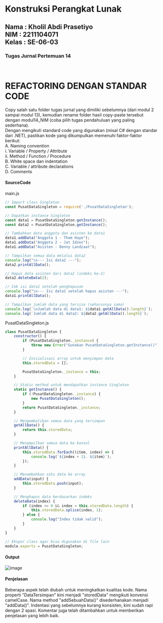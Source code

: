 <h1>Konstruksi Perangkat Lunak</h1>
<h2>Nama : Kholil Abdi Prasetiyo<br>NIM : 2211104071<br>Kelas : SE-06-03</h2>
<h3>Tugas Jurnal Pertemuan 14</h3>

<br>

# REFACTORING DENGAN STANDAR CODE
Copy salah satu folder tugas jurnal yang dimiliki sebelumnya (dari modul 2 sampai modul 13), kemudian rename folder hasil copy-paste tersebut dengan modul14_NIM (coba pilih tugas pendahuluan yang paling sederhana).  
Dengan mengikuti standard code yang digunakan (misal C# dengan standar dari .NET), pastikan kode yang dikumpulkan memenuhi faktor-faktor berikut:  
A. Naming convention  
i. Variable / Property / Attribute  
ii. Method / Function / Procedure  
B. White space dan indentation  
C. Variable / attribute declarations  
D. Comments  

#### SourceCode
main.js
```js
// Import class Singleton
const PusatDataSingleton = require('./PusatDataSingleton');

// Dapatkan instance Singleton
const data1 = PusatDataSingleton.getInstance();
const data2 = PusatDataSingleton.getInstance();

// Tambahkan data anggota dan asisten ke data1
data1.addData("Anggota 1 - Thom Haye");
data1.addData("Anggota 2 - Jat Idzes");
data1.addData("Asisten - Denny Landzaat");

// Tampilkan semua data melalui data2
console.log("\n--- Isi data2 ---");
data2.printAllData();

// Hapus data asisten dari data2 (indeks ke-2)
data2.deleteData(2);

// Cek isi data1 setelah penghapusan
console.log("\n--- Isi data1 setelah hapus asisten ---");
data1.printAllData();

// Tampilkan jumlah data yang tersisa (seharusnya sama)
console.log(`\nJumlah data di data1: ${data1.getAllData().length}`);
console.log(`Jumlah data di data2: ${data2.getAllData().length}`);
```

PusatDataSingleton.js
```js
class PusatDataSingleton {
    constructor() {
        if (PusatDataSingleton._instance) {
            throw new Error("Gunakan PusatDataSingleton.getInstance()");
        }

        // Inisialisasi array untuk menyimpan data
        this.storedData = [];

        PusatDataSingleton._instance = this;
    }

    // Static method untuk mendapatkan instance Singleton
    static getInstance() {
        if (!PusatDataSingleton._instance) {
            new PusatDataSingleton();
        }
        return PusatDataSingleton._instance;
    }

    // Mengembalikan semua data yang tersimpan
    getAllData() {
        return this.storedData;
    }

    // Menampilkan semua data ke konsol
    printAllData() {
        this.storedData.forEach((item, index) => {
            console.log(`${index + 1}. ${item}`);
        });
    }

    // Menambahkan satu data ke array
    addData(input) {
        this.storedData.push(input);
    }

    // Menghapus data berdasarkan indeks
    deleteData(index) {
        if (index >= 0 && index < this.storedData.length) {
            this.storedData.splice(index, 1);
        } else {
            console.log("Index tidak valid");
        }
    }
}

// Ekspor class agar bisa digunakan di file lain
module.exports = PusatDataSingleton;
```
#### Output
![image](https://github.com/user-attachments/assets/2e62770d-b414-47c3-87ea-48d9787d3ed4)

#### Penjelasan
Beberapa aspek telah diubah untuk meningkatkan kualitas kode. Nama properti "DataTersimpan" kini menjadi "storedData" mengikuti konvensi camelCase. Nama method "addSebuahData()" disederhanakan menjadi "addData()". Indentasi yang sebelumnya kurang konsisten, kini sudah rapi dengan 2 spasi. Komentar juga telah ditambahkan untuk memberikan penjelasan yang lebih baik.
